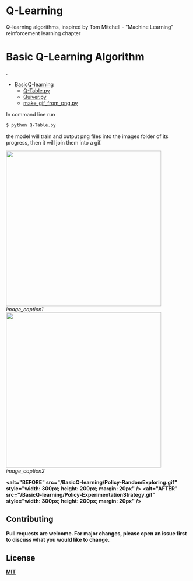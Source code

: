 # Q-Learning
Q-learning algorithms, inspired by Tom Mitchell - "Machine Learning" reinforcement learning chapter

# Basic Q-Learning Algorithm

.
 * [BasicQ-learning](./BasicQ-learning)
   * [Q-Table.py](./BasicQ-learning/Q-Table.py)
   * [Quiver.py](./BasicQ-learning/Quiver.py)
   * [make_gif_from_png.py](./BasicQ-learning/make_gif_from_png.py)

 
In command line run 
```bash
$ python Q-Table.py
```
the model will train and output png files into the images folder of its progress, then it will join them into a gif.

<!---
![](/BasicQ-learning/Policy-RandomExploring.gif) ![](/BasicQ-learning/Policy-ExperimentationStrategy.gif)
-->

<img src="/BasicQ-learning/Policy-RandomExploring.gif" width="425"/><em>image_caption1</em> <img src="/BasicQ-learning/Policy-ExperimentationStrategy.gif" width="425"/><em>image_caption2</em> 

<strong><alt="BEFORE" src="/BasicQ-learning/Policy-RandomExploring.gif" style="width: 300px; height: 200px; margin: 20px" />
    <strong><alt="AFTER" src="/BasicQ-learning/Policy-ExperimentationStrategy.gif" style="width: 300px; height: 200px; margin: 20px" />
        </strong><p>

## Contributing
Pull requests are welcome. For major changes, please open an issue first to discuss what you would like to change.

## License
[MIT](https://choosealicense.com/licenses/mit/)
